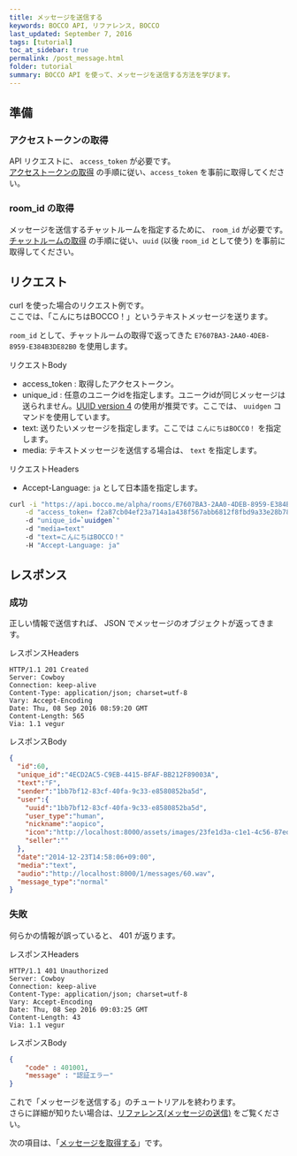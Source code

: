 ```yaml
---
title: メッセージを送信する
keywords: BOCCO API, リファレンス, BOCCO
last_updated: September 7, 2016
tags: [tutorial]
toc_at_sidebar: true
permalink: /post_message.html
folder: tutorial
summary: BOCCO API を使って、メッセージを送信する方法を学びます。
---
```


## 準備

### アクセストークンの取得

API リクエストに、 `access_token` が必要です。   
[アクセストークンの取得](/get_access_token.html) の手順に従い、`access_token` を事前に取得してください。

### room_id の取得

メッセージを送信するチャットルームを指定するために、 `room_id` が必要です。
[チャットルームの取得](/get_joined_rooms.html) の手順に従い、`uuid` (以後 `room_id` として使う) を事前に取得してください。


## リクエスト

curl を使った場合のリクエスト例です。  
ここでは、「こんにちはBOCCO！」というテキストメッセージを送ります。

`room_id` として、チャットルームの取得で返ってきた `E7607BA3-2AA0-4DEB-8959-E384B3DE82B0` を使用します。

リクエストBody

- access_token : 取得したアクセストークン。
- unique_id : 任意のユニークidを指定します。ユニークidが同じメッセージは送られません。[UUID version 4](https://ja.wikipedia.org/wiki/UUID#.E3.83.90.E3.83.BC.E3.82.B8.E3.83.A7.E3.83.B34) の使用が推奨です。ここでは、 `uuidgen` コマンドを使用しています。
- text: 送りたいメッセージを指定します。ここでは `こんにちはBOCCO！` を指定します。
- media: テキストメッセージを送信する場合は、 `text` を指定します。

リクエストHeaders

- Accept-Language: `ja` として日本語を指定します。


```bash
curl -i "https://api.bocco.me/alpha/rooms/E7607BA3-2AA0-4DEB-8959-E384B3DE82B0/messages" \
    -d "access_token= f2a87cb04ef23a714a1a438f567abb6812f8fbd9a33e28b789202e45190739d6"
    -d "unique_id=`uuidgen`"
    -d "media=text"
    -d "text=こんにちはBOCCO！"
    -H "Accept-Language: ja"
```


## レスポンス

### 成功

正しい情報で送信すれば、 JSON でメッセージのオブジェクトが返ってきます。  

レスポンスHeaders

```
HTTP/1.1 201 Created
Server: Cowboy
Connection: keep-alive
Content-Type: application/json; charset=utf-8
Vary: Accept-Encoding
Date: Thu, 08 Sep 2016 08:59:20 GMT
Content-Length: 565
Via: 1.1 vegur
```

レスポンスBody

```json
{
  "id":60,
  "unique_id":"4ECD2AC5-C9EB-4415-BFAF-BB212F89003A",
  "text":"F",
  "sender":"1bb7bf12-83cf-40fa-9c33-e8580852ba5d",
  "user":{
    "uuid":"1bb7bf12-83cf-40fa-9c33-e8580852ba5d",
    "user_type":"human",
    "nickname":"aopico",
    "icon":"http://localhost:8000/assets/images/23fe1d3a-c1e1-4c56-87ed-502d339460a7.png",
    "seller":""
  },
  "date":"2014-12-23T14:58:06+09:00",
  "media":"text",
  "audio":"http://localhost:8000/1/messages/60.wav",
  "message_type":"normal"
}
```

### 失敗

何らかの情報が誤っていると、 401 が返ります。

レスポンスHeaders

```
HTTP/1.1 401 Unauthorized
Server: Cowboy
Connection: keep-alive
Content-Type: application/json; charset=utf-8
Vary: Accept-Encoding
Date: Thu, 08 Sep 2016 09:03:25 GMT
Content-Length: 43
Via: 1.1 vegur
```

レスポンスBody

```json
{
    "code" : 401001,
    "message" : "認証エラー"
}
```

これで「メッセージを送信する」のチュートリアルを終わります。  
さらに詳細が知りたい場合は、[リファレンス(メッセージの送信)](/reference.html#post-roomsroomidmessages) をご覧ください。
 

次の項目は、「[メッセージを取得する](/get_messages.html)」です。
